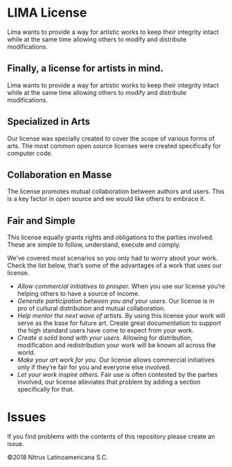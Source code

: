 # LIMA License

Lima wants to provide a way for artistic works to keep their integrity intact while at the same time allowing others to modify and distribute modifications.

## Finally, a license for artists in mind.

Lima wants to provide a way for artistic works to keep their integrity intact while at the same time allowing others to modify and distribute modifications.

## Specialized in Arts
Our license was specially created to cover the scope of various forms of arts. The most common open source licenses were created specifically for computer code.

## Collaboration en Masse
The license promotes mutual collaboration between authors and users. This is a key factor in open source and we would like others to embrace it.

## Fair and Simple
This license equally grants rights and obligations to the parties involved. These are simple to follow, understand, execute and comply.

We’ve covered most scenarios so you only had to worry about your work.
Check the list below, that’s some of the advantages of a work that uses our license.

* _Allow commercial initiatives to prosper._ When you use our license you’re helping others to have a source of income.
* _Generate participation between you and your users._ Our license is in pro of cultural distribution and mutual collaboration.
* _Help mentor the next wave of artists._ By using this license your work will serve as the base for future art. Create great documentation to support the high standard users have come to expect from your work.
* _Create a solid bond with your users._ Allowing for distribution, modification and redistribution your work will be known all across the world.
* _Make your art work for you._ Our license allows commercial initiatives only if they’re fair for you and everyone else involved.
* _Let your work inspire others._ Fair use is often contested by the parties involved, our license alleviates that problem by adding a section specifically for that.

# Issues
If you find problems with the contents of this repository please create an issue.

©2018 Nitrux Latinoamericana S.C.
